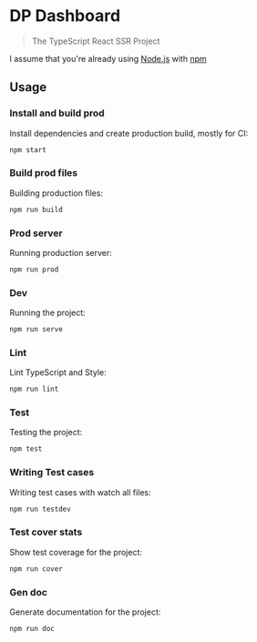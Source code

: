 # DP Dashboard
> The TypeScript React SSR Project

I assume that you're already using [Node.js](https://nodejs.org/) with [npm](https://www.npmjs.com/)

## Usage

### Install and build prod

Install dependencies and create production build, mostly for CI:
```bash
npm start
```

### Build prod files

Building production files:
```bash
npm run build
```

### Prod server

Running production server:
```bash
npm run prod
```

### Dev

Running the project:
```bash
npm run serve
```

### Lint

Lint TypeScript and Style:
```bash
npm run lint
```

### Test

Testing the project:
```bash
npm test
```

### Writing Test cases

Writing test cases with watch all files:
```bash
npm run testdev
```

### Test cover stats

Show test coverage for the project:
```bash
npm run cover
```

### Gen doc

Generate documentation for the project:
```bash
npm run doc
```